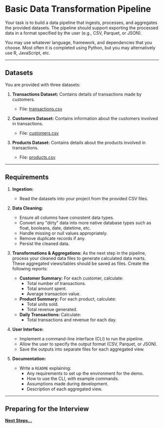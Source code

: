 # Basic Data Transformation Pipeline

Your task is to build a data pipeline that ingests, processes, and aggregates the provided datasets. The pipeline should support exporting the processed data in a format specified by the user (e.g., CSV, Parquet, or JSON).

You may use whatever language, framework, and dependencies that you choose. Most often it is completed using Python, but you may alternatively use R, JavaScript, etc.

---

## Datasets

You are provided with three datasets:

1. **Transactions Dataset:** Contains details of transactions made by customers.  
   - File: [transactions.csv](transactions.csv)

2. **Customers Dataset:** Contains information about the customers involved in transactions.  
   - File: [customers.csv](customers.csv)

3. **Products Dataset:** Contains details about the products involved in transactions.  
   - File: [products.csv](products.csv)

---

## Requirements

1. **Ingestion:**  
   - Read the datasets into your project from the provided CSV files.

2. **Data Cleaning:**  
   - Ensure all columns have consistent data types.
   - Convert any "dirty" data into more native database types such as float, booleans, date, datetime, etc.
   - Handle missing or null values appropriately.
   - Remove duplicate records if any.
   - Persist the cleaned data.

3. **Transformations & Aggregations:**
   As the next step in the pipeline, process your cleaned data files to generate calculated data marts.
   These aggregated views/tables should be saved as files. Create the following reports:

   - **Customer Summary:** For each customer, calculate:
     - Total number of transactions.
     - Total amount spent.
     - Average transaction value.
   - **Product Summary:** For each product, calculate:
     - Total units sold.
     - Total revenue generated.
   - **Daily Transactions:** Calculate:
     - Total transactions and revenue for each day.

4. **User Interface:**  
   - Implement a command-line interface (CLI) to run the pipeline.
   - Allow the user to specify the output format (CSV, Parquet, or JSON).
   - Save the outputs into separate files for each aggregated view.

5. **Documentation:**  
   - Write a `README` explaining:
     - Any requirements to set up the environment for the demo.
     - How to use the CLI, with example commands.
     - Assumptions made during development.
     - Description of each aggregated view.

---

## Preparing for the Interview

**[Next Steps...](../../next-steps.md)**
